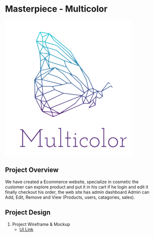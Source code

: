 # Masterpiece - Multicolor 

![Multicolor Logo](./Images/logo.png)

## Project Overview

We have created a Ecommerce website, specialize in cosmetic the customer can explore product and put it in his cart if he login and edit it finally checkout his order, the web site has admin dashboard Admin can Add, Edit, Remove and View (Products, users, catagories, sales).

## Project Design

1. Project Wireframe & Mockup
   * [UI Link](https://www.figma.com/file/BmmwvYvIAloO8eQ7hd77uP/Multicolor)


